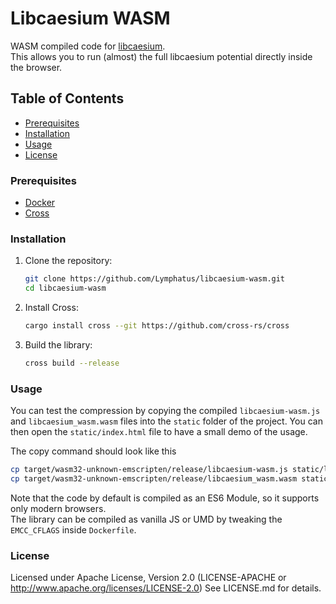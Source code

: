 # Libcaesium WASM

WASM compiled code for [libcaesium](https://github.com/Lymphatus/libcaesium).  
This allows you to run (almost) the full libcaesium potential directly inside the browser.

## Table of Contents

- [Prerequisites](#prerequisites)
- [Installation](#installation)
- [Usage](#usage)
- [License](#license)

### Prerequisites

- [Docker](https://www.docker.com/get-started)
- [Cross](https://github.com/cross-rs/cross)

### Installation

1. Clone the repository:

    ```sh
    git clone https://github.com/Lymphatus/libcaesium-wasm.git
    cd libcaesium-wasm
    ```

2. Install Cross:

    ```sh
    cargo install cross --git https://github.com/cross-rs/cross
    ```

3. Build the library:

   ```sh
   cross build --release
   ```

### Usage

You can test the compression by copying the compiled `libcaesium-wasm.js` and `libcaesium_wasm.wasm` files into
the `static` folder of the project. You can then open the `static/index.html` file to have a small demo of the usage.

The copy command should look like this

   ```sh
   cp target/wasm32-unknown-emscripten/release/libcaesium-wasm.js static/libcaesium-wasm.js
   cp target/wasm32-unknown-emscripten/release/libcaesium_wasm.wasm static/libcaesium_wasm.wasm
   ```

Note that the code by default is compiled as an ES6 Module, so it supports only modern browsers.  
The library can be compiled as vanilla JS or UMD by tweaking the `EMCC_CFLAGS` inside `Dockerfile`.
### License

Licensed under Apache License, Version 2.0 (LICENSE-APACHE or http://www.apache.org/licenses/LICENSE-2.0)
See LICENSE.md for details.
